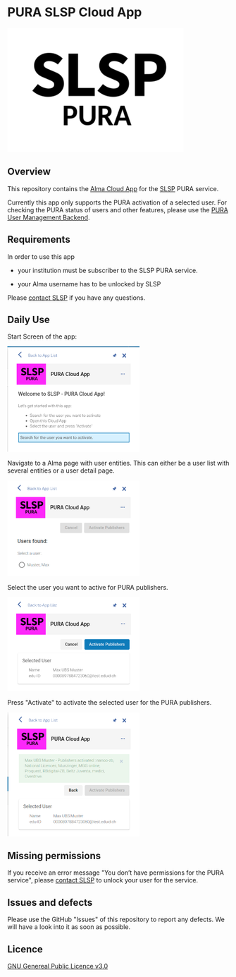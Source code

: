 # PURA SLSP Cloud App
<img src=./preview/pura.png alt="drawing" width="400"/>

## Overview

This repository contains the [Alma Cloud App](https://developers.exlibrisgroup.com/cloudapps/) for the [SLSP](https://slsp.ch/) PURA service.

Currently this app only supports the PURA activation of a selected user.
For checking the PURA status of users and other features, please use the [PURA User Management Backend](https://pura.swisscovery.network/).

## Requirements

In order to use this app

- your institution must be subscriber to the SLSP PURA service.

- your Alma username has to be unlocked by SLSP

Please [contact SLSP](https://slsp.ch/en/contact) if you have any questions.

## Daily Use

Start Screen of the app:

<img src=./preview/start.png alt="drawing" width="300"/>

Navigate to a Alma page with user entities. 
This can either be a user list with several entities or a user detail page. 

<img src=./preview/userfound.png alt="drawing" width="300"/>

Select the user you want to active for PURA publishers.

<img src=./preview/beforeactivate.png alt="drawing" width="300"/>

Press "Activate" to activate the selected user for the PURA publishers.

<img src=./preview/activated.png alt="drawing" width="300"/>

## Missing permissions

If you receive an error message "You don’t have permissions for the PURA service", please [contact SLSP](https://slsp.ch/en/contact) to unlock your user for the service.

## Issues and defects
Please use the GitHub "Issues" of this repository to report any defects. We will have a look into it as soon as possible.

## Licence 

[GNU Genereal Public Licence v3.0](https://github.com/Swiss-Library-Service-Platform/pura-cloud-app/blob/main/LICENCE)